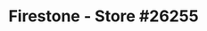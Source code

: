 ---
title: "Firestone - Store #26255"
url: /parsippany/firestone-store-26255/
shop: Autowerkstatt
---